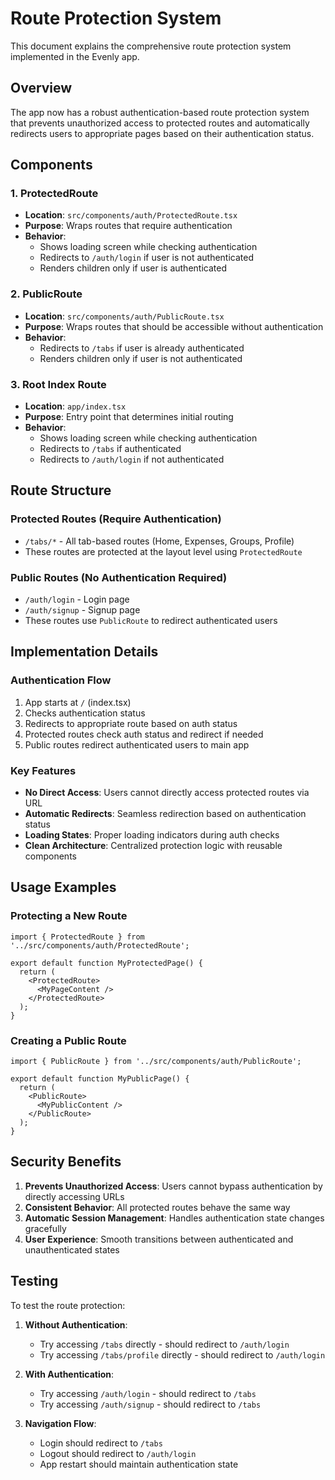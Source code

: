 # Route Protection System

This document explains the comprehensive route protection system implemented in the Evenly app.

## Overview

The app now has a robust authentication-based route protection system that prevents unauthorized access to protected routes and automatically redirects users to appropriate pages based on their authentication status.

## Components

### 1. ProtectedRoute
- **Location**: `src/components/auth/ProtectedRoute.tsx`
- **Purpose**: Wraps routes that require authentication
- **Behavior**: 
  - Shows loading screen while checking authentication
  - Redirects to `/auth/login` if user is not authenticated
  - Renders children only if user is authenticated

### 2. PublicRoute
- **Location**: `src/components/auth/PublicRoute.tsx`
- **Purpose**: Wraps routes that should be accessible without authentication
- **Behavior**:
  - Redirects to `/tabs` if user is already authenticated
  - Renders children only if user is not authenticated

### 3. Root Index Route
- **Location**: `app/index.tsx`
- **Purpose**: Entry point that determines initial routing
- **Behavior**:
  - Shows loading screen while checking authentication
  - Redirects to `/tabs` if authenticated
  - Redirects to `/auth/login` if not authenticated

## Route Structure

### Protected Routes (Require Authentication)
- `/tabs/*` - All tab-based routes (Home, Expenses, Groups, Profile)
- These routes are protected at the layout level using `ProtectedRoute`

### Public Routes (No Authentication Required)
- `/auth/login` - Login page
- `/auth/signup` - Signup page
- These routes use `PublicRoute` to redirect authenticated users

## Implementation Details

### Authentication Flow
1. App starts at `/` (index.tsx)
2. Checks authentication status
3. Redirects to appropriate route based on auth status
4. Protected routes check auth status and redirect if needed
5. Public routes redirect authenticated users to main app

### Key Features
- **No Direct Access**: Users cannot directly access protected routes via URL
- **Automatic Redirects**: Seamless redirection based on authentication status
- **Loading States**: Proper loading indicators during auth checks
- **Clean Architecture**: Centralized protection logic with reusable components

## Usage Examples

### Protecting a New Route
```tsx
import { ProtectedRoute } from '../src/components/auth/ProtectedRoute';

export default function MyProtectedPage() {
  return (
    <ProtectedRoute>
      <MyPageContent />
    </ProtectedRoute>
  );
}
```

### Creating a Public Route
```tsx
import { PublicRoute } from '../src/components/auth/PublicRoute';

export default function MyPublicPage() {
  return (
    <PublicRoute>
      <MyPublicContent />
    </PublicRoute>
  );
}
```

## Security Benefits

1. **Prevents Unauthorized Access**: Users cannot bypass authentication by directly accessing URLs
2. **Consistent Behavior**: All protected routes behave the same way
3. **Automatic Session Management**: Handles authentication state changes gracefully
4. **User Experience**: Smooth transitions between authenticated and unauthenticated states

## Testing

To test the route protection:

1. **Without Authentication**:
   - Try accessing `/tabs` directly - should redirect to `/auth/login`
   - Try accessing `/tabs/profile` directly - should redirect to `/auth/login`

2. **With Authentication**:
   - Try accessing `/auth/login` - should redirect to `/tabs`
   - Try accessing `/auth/signup` - should redirect to `/tabs`

3. **Navigation Flow**:
   - Login should redirect to `/tabs`
   - Logout should redirect to `/auth/login`
   - App restart should maintain authentication state
